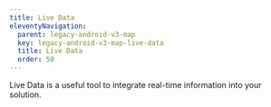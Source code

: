 ```yaml
---
title: Live Data
eleventyNavigation:
  parent: legacy-android-v3-map
  key: legacy-android-v3-map-live-data
  title: Live Data
  order: 50
---
```


Live Data is a useful tool to integrate real-time information into your solution.
